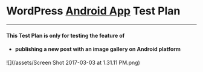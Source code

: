 # WordPress [Android App](https://github.com/wordpress-mobile/WordPress-Android) Test Plan

---

#### This Test Plan is only for testing the feature of

* #### publishing a new post with an image gallery on Android platform

![](/assets/Screen Shot 2017-03-03 at 1.31.11 PM.png)



